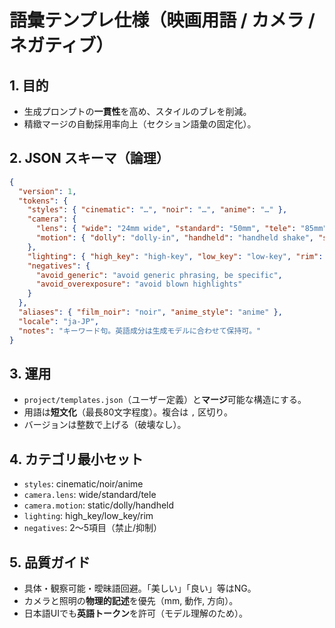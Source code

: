 
# 語彙テンプレ仕様（映画用語 / カメラ / ネガティブ）

## 1. 目的
- 生成プロンプトの**一貫性**を高め、スタイルのブレを削減。
- 精緻マージの自動採用率向上（セクション語彙の固定化）。

## 2. JSON スキーマ（論理）
```json
{
  "version": 1,
  "tokens": {
    "styles": { "cinematic": "…", "noir": "…", "anime": "…" },
    "camera": {
      "lens": { "wide": "24mm wide", "standard": "50mm", "tele": "85mm" },
      "motion": { "dolly": "dolly-in", "handheld": "handheld shake", "static": "locked-off" }
    },
    "lighting": { "high_key": "high-key", "low_key": "low-key", "rim": "rim light" },
    "negatives": {
      "avoid_generic": "avoid generic phrasing, be specific",
      "avoid_overexposure": "avoid blown highlights"
    }
  },
  "aliases": { "film_noir": "noir", "anime_style": "anime" },
  "locale": "ja-JP",
  "notes": "キーワード句。英語成分は生成モデルに合わせて保持可。"
}
```

## 3. 運用
- `project/templates.json`（ユーザー定義）と**マージ**可能な構造にする。
- 用語は**短文化**（最長80文字程度）。複合は `,` 区切り。
- バージョンは整数で上げる（破壊なし）。

## 4. カテゴリ最小セット
- `styles`: cinematic/noir/anime
- `camera.lens`: wide/standard/tele
- `camera.motion`: static/dolly/handheld
- `lighting`: high_key/low_key/rim
- `negatives`: 2〜5項目（禁止/抑制）

## 5. 品質ガイド
- 具体・観察可能・曖昧語回避。「美しい」「良い」等はNG。
- カメラと照明の**物理的記述**を優先（mm, 動作, 方向）。
- 日本語UIでも**英語トークン**を許可（モデル理解のため）。
